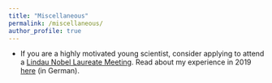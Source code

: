 ```yaml
---
title: "Miscellaneous"
permalink: /miscellaneous/
author_profile: true
---
```


* If you are a highly motivated young scientist, consider applying to attend a [Lindau Nobel Laureate Meeting](https://www.lindau-nobel.org). Read about my experience in 2019 [here](https://uol.de/aktuelles/artikel/auf-ein-weissbier-mit-nobelpreistraegern-3466) (in German).